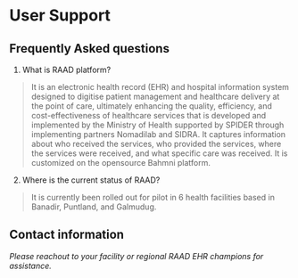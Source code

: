 #  User Support

## Frequently Asked questions
1. What is RAAD platform? 
> It is an electronic health record (EHR) and hospital information system designed to digitise patient management and healthcare delivery at the point of care, ultimately enhancing the quality, efficiency, and cost-effectiveness of healthcare services that is developed and implemented by the Ministry of Health supported by SPIDER through implementing partners Nomadilab and SIDRA. It captures information about who received the services, who provided the services, where the services were received, and what specific care was received. It is customized on the opensource Bahmni platform.

2. Where is the current status of RAAD?
> It is currently been rolled out for pilot in 6 health facilities based in Banadir, Puntland, and Galmudug. 

## Contact information

 *Please reachout to your facility or regional RAAD EHR champions for assistance.*

